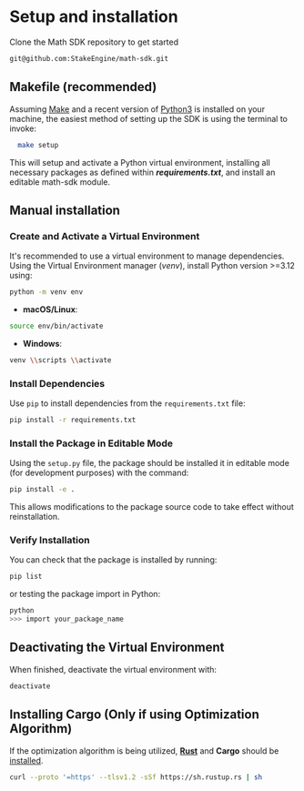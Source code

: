 # Setup and installation

Clone the Math SDK repository to get started
```sh
git@github.com:StakeEngine/math-sdk.git
```

## Makefile (recommended)

Assuming [Make](https://www.gnu.org/software/make/) and a recent version of [Python3](https://www.python.org/download/releases/3.0/) is installed on your machine, the easiest method of setting up the SDK is using the terminal to invoke:
```sh
  make setup
```
This will setup and activate a Python virtual environment, installing all necessary packages as defined within ***requirements.txt***, and install an editable math-sdk module.


## Manual installation


### Create and Activate a Virtual Environment

It's recommended to use a virtual environment to manage dependencies. Using the Virtual Environment manager (_venv_), install Python version >=3.12 using:

```sh
python -m venv env
```

- **macOS/Linux**:

```sh
source env/bin/activate
```

- **Windows**:

```sh
venv \\scripts \\activate
```


### Install Dependencies

Use `pip` to install dependencies from the `requirements.txt` file:

```sh
pip install -r requirements.txt
```


### Install the Package in Editable Mode

Using the `setup.py` file, the package should be installed it in editable mode (for development purposes) with the command:

```sh
pip install -e .
```

This allows modifications to the package source code to take effect without reinstallation. 


### Verify Installation

You can check that the package is installed by running:

```sh
pip list
```

or testing the package import in Python:

```sh
python
>>> import your_package_name
```

## Deactivating the Virtual Environment

When finished, deactivate the virtual environment with:

```sh
deactivate
```

## Installing Cargo (Only if using Optimization Algorithm)

If the optimization algorithm is being utilized, [**Rust**](https://www.rust-lang.org/) and **Cargo** should be [installed](https://doc.rust-lang.org/cargo/getting-started/installation.html). 

```sh
curl --proto '=https' --tlsv1.2 -sSf https://sh.rustup.rs | sh
```
